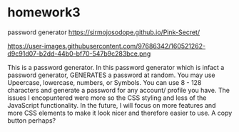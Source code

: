 # homework3
password generator 
https://sirmojosodope.github.io/Pink-Secret/


https://user-images.githubusercontent.com/97686342/160521262-d9c91d07-b2dd-44b0-bf70-547b9c283bce.png

This is a password generator. In this password generator which is infact a password generator, GENERATES a password at random. You may use Upeercase, lowercase, numbers, or Symbols.
 You can use 8 - 128 characters and generate a password for any account/ profile you have. The issues I encopuntered were more so the CSS styling and less of the JavaScript functionality. In the future, I will focus on more features and more CSS elements to make it look nicer and therefore easier to use. A copy button perhaps?

